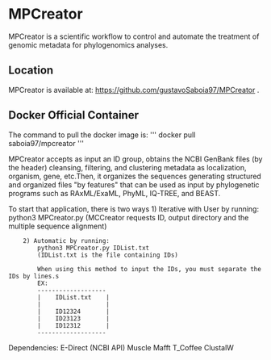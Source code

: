 # MPCreator
MPCreator is a scientific workflow to control and automate the treatment of genomic metadata for phylogenomics analyses. 
## Location
MPCreator is available at: https://github.com/gustavoSaboia97/MPCreator .
## Docker Official Container
The command to pull the docker image is: 
'''
docker pull saboia97/mpcreator 
'''

MPCreator accepts as input an ID group, obtains the NCBI GenBank files (by the header) cleansing, filtering, and clustering metadata as localization, organism, gene, etc.Then, it organizes the sequences generating structured and organized files "by features" that can be used as input by phylogenetic programs such as RAxML/ExaML, PhyML, IQ-TREE, and BEAST.

To start that application, there is two ways
        1) Iterative with User by running:
            python3 MPCreator.py 
            (MCCreator requests  ID, output directory and the multiple sequence alignment)

        2) Automatic by running:
            python3 MPCreator.py IDList.txt
            (IDList.txt is the file containing IDs)

            When using this method to input the IDs, you must separate the IDs by lines.s
            EX: 
            -------------------
            |    IDList.txt    |
            |                  |
            |    ID12324       |
            |    ID23123       |
            |    ID12312       | 
            -------------------

Dependencies:
    E-Direct (NCBI API)
    Muscle
    Mafft
    T_Coffee
    ClustalW


    
